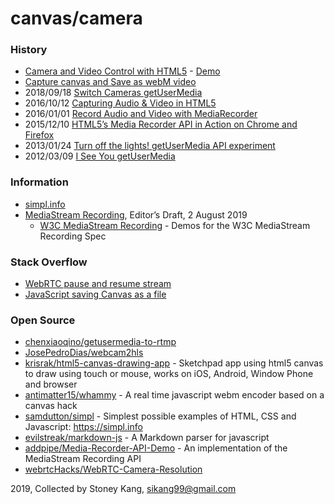 # canvas/camera

### History
- [Camera and Video Control with HTML5](https://davidwalsh.name/browser-camera) - [Demo](https://davidwalsh.name/demo/camera.php)
- [Capture canvas and Save as webM video](https://riptutorial.com/html5-canvas/example/19522/capture-canvas-and-save-as-webm-video)
- 2018/09/18 [Switch Cameras getUserMedia](https://h3manth.com/new/blog/2018/switch-cameras-getusermedia/)
- 2016/10/12 [Capturing Audio & Video in HTML5](https://www.html5rocks.com/en/tutorials/getusermedia/intro/)
- 2016/01/01 [Record Audio and Video with MediaRecorder](https://developers.google.com/web/updates/2016/01/mediarecorder)
- 2015/12/10 [HTML5’s Media Recorder API in Action on Chrome and Firefox](https://blog.addpipe.com/mediarecorder-api/)
- 2013/01/24 [Turn off the lights! getUserMedia API experiment](https://tomasalabes.me/blog/web-development/2013/01/24/Turn-off-the-lights!-getUserMedia-API-experiment.html)
- 2012/03/09 [I See You getUserMedia](http://tagsoup.github.io/blog/2012/03/09/i-see-you-getusermedia/)


### Information
- [simpl.info](https://simpl.info)
- [MediaStream Recording](https://w3c.github.io/mediacapture-record/MediaRecorder.html), Editor’s Draft, 2 August 2019
    - [W3C MediaStream Recording](https://codepen.io/collection/XjkNbN/) - Demos for the W3C MediaStream Recording Spec 


### Stack Overflow
- [WebRTC pause and resume stream](https://stackoverflow.com/questions/35857576/webrtc-pause-and-resume-stream)
- [JavaScript saving Canvas as a file](https://stackoverflow.com/questions/49888979/javascript-saving-canvas-as-a-file)


### Open Source
- [chenxiaoqino/getusermedia-to-rtmp](https://github.com/chenxiaoqino/getusermedia-to-rtmp)
- [JosePedroDias/webcam2hls](https://github.com/JosePedroDias/webcam2hls)
- [krisrak/html5-canvas-drawing-app](https://github.com/krisrak/html5-canvas-drawing-app) - Sketchpad app using html5 canvas to draw using touch or mouse, works on iOS, Android, Window Phone and browser
- [antimatter15/whammy](https://github.com/antimatter15/whammy) - A real time javascript webm encoder based on a canvas hack
- [samdutton/simpl](https://github.com/samdutton/simpl) - Simplest possible examples of HTML, CSS and Javascript: https://simpl.info
- [evilstreak/markdown-js](https://github.com/evilstreak/markdown-js) - A Markdown parser for javascript
- [addpipe/Media-Recorder-API-Demo](https://github.com/addpipe/Media-Recorder-API-Demo) - An implementation of the MediaStream Recording API
- [webrtcHacks/WebRTC-Camera-Resolution](https://github.com/webrtcHacks/WebRTC-Camera-Resolution)

2019, Collected by Stoney Kang, sikang99@gmail.com